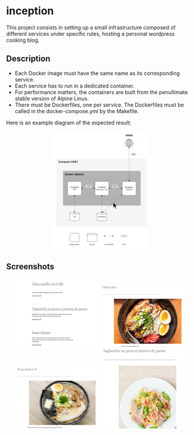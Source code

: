 # inception
This project consists in setting up a small infrastructure composed of different
services under specific rules, hosting a personal wordpress cooking blog.

## Description
* Each Docker image must have the same name as its corresponding service.
* Each service has to run in a dedicated container.
* For performance matters, the containers are built from the penultimate stable
version of Alpine Linux.
* There must be Dockerfiles, one per service. The Dockerfiles must be called in the docker-compose.yml by the Makefile.

Here is an example diagram of the expected result:
<br />
<p align="center">
  <img src="/screenshots/diagram.png" width="50%" />
</p>

## Screenshots
<p align="center">
  <img src="/screenshots/postlist.png" width="45%" />
  <img src="/screenshots/chashudon.png" width="45%" />
  <img src="/screenshots/ramen.png" width="45%" />
  <img src="/screenshots/tagliatelles.png" width="45%" />
</p>
